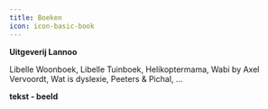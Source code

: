 ```yaml
---
title: Boeken
icon: icon-basic-book
---
```


**Uitgeverij Lannoo**

Libelle Woonboek, Libelle Tuinboek, Helikoptermama, Wabi by Axel Vervoordt, Wat is dyslexie, Peeters & Pichal, ...

**tekst - beeld**